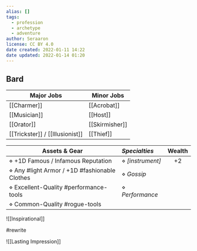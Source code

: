 ```yaml
---
alias: []
tags:
  - profession
  - archetype
  - adventure
author: Seraaron
license: CC BY 4.0
date created: 2022-01-11 14:22
date updated: 2022-01-14 01:20
---
```


## Bard

| Major Jobs                      | Minor Jobs     |
| ------------------------------- | -------------- |
| [[Charmer]]                     | [[Acrobat]]    |
| [[Musician]]                    | [[Host]]       |
| [[Orator]]                      | [[Skirmisher]] |
| [[Trickster]] / [[Illusionist]] | [[Thief]]      |

| Assets & Gear                                 | _Specialties_    | Wealth |
| --------------------------------------------- | :--------------- | :----: |
| ⋄ +1D Famous / Infamous Reputation            | ⋄ _[instrument]_ |   +2   |
| ⋄ Any #light Armor / +1D #fashionable Clothes | ⋄ _Gossip_       |        |
| ⋄ Excellent-Quality #performance-tools        | ⋄ _Performance_  |        |
| ⋄ Common-Quality #rogue-tools                 |                  |        |

![[Inspirational]]

#rewrite 

![[Lasting Impression]]

